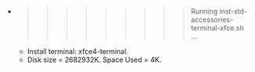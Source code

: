 * >>>>>>>>> Running inst-std-accessories-terminal-xfce.sh ...
  * Install terminal: xfce4-terminal.
  * Disk size = 2682932K. Space Used = 4K.
